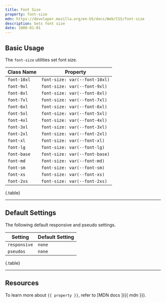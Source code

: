 ```yaml
---
title: Font Size
property: font-size
mdn: https://developer.mozilla.org/en-US/docs/Web/CSS/font-size
description: Sets font size
date: 1000-01-01
---
```


## Basic Usage

The `font-size` utilities set font size.

| Class Name  | Property                      |
| ----------- | ----------------------------- |
| `font-10xl` | `font-size: var(--font-10xl)` |
| `font-9xl`  | `font-size: var(--font-9xl)`  |
| `font-8xl`  | `font-size: var(--font-8xl)`  |
| `font-7xl`  | `font-size: var(--font-7xl)`  |
| `font-6xl`  | `font-size: var(--font-6xl)`  |
| `font-5xl`  | `font-size: var(--font-5xl)`  |
| `font-4xl`  | `font-size: var(--font-4xl)`  |
| `font-3xl`  | `font-size: var(--font-3xl)`  |
| `font-2xl`  | `font-size: var(--font-2xl)`  |
| `font-xl`   | `font-size: var(--font-xl)`   |
| `font-lg`   | `font-size: var(--font-lg)`   |
| `font-base` | `font-size: var(--font-base)` |
| `font-md`   | `font-size: var(--font-md)`   |
| `font-sm`   | `font-size: var(--font-sm)`   |
| `font-xs`   | `font-size: var(--font-xs)`   |
| `font-2xs`  | `font-size: var(--font-2xs)`  |

{.table}

---

## Default Settings

The following default responsive and pseudo settings.

| Setting      | Default Setting |
| ------------ | --------------- |
| `responsive` | `none`          |
| `pseudos`    | `none`          |

{.table}

---

## Resources

To learn more about `{{ property }}`, refer to [MDN docs <i class="far fa-external-link ml-6"></i>]({{ mdn }}).

